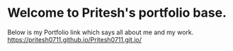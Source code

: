 # Welcome to Pritesh's portfolio base.

Below is my Portfolio link  which says all about me and my work.
https://pritesh0711.github.io/Pritesh0711.git.io/

